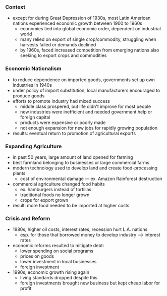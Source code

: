 ### Context

- except for during Great Depression of 1930s, most Latin American nations experienced economic growth between 1900 to 1960s
  - economies tied into global economic order, dependent on industrial world
  - many relied on export of single crop/commodity, struggling when harvests failed or demands declined
  - by 1960s, faced increased competition from emerging nations also seeking to export crops and commodities

### Economic Nationalism

- to reduce dependence on imported goods, governments set up own industries in 1940s
- under policy of import substitution, local manufacturers encouraged to produce goods
- efforts to promote industry had mixed success
  - middle class prospered, but life didn't improve for most people
  - new industries were inefficient and needed government help or foreign capital
  - products were expensive or poorly made
  - not enough expansion for new jobs for rapidly growing population
- results: eventual return to promotion of agricultural exports

### Expanding Agriculture

- in past 50 years, large amount of land opened for farming
- best farmland belonging to businesses or large commercial farms
- modern technology used to develop land and create food-processing plants
  - cost of environmental damage — ex. Amazon Rainforest destruction
- commercial agriculture changed food habits
  - ex. hamburgers instead of tortillas
  - traditional foods no longer grown
  - crops for export grown
- result: more food needed to be imported at higher costs

### Crisis and Reform

- 1980s, higher oil costs, interest rates, recession hurt L.A. nations
  - esp. for those that borrowed money to develop industry —> interest rates
- economic reforms resulted to mitigate debt:
  - lower spending on social programs
  - prices on goods
  - lower investment in local businesses
  - foreign investment
- 1990s, economic growth rising again
  - living standards dropped despite this
  - foreign investments brought new business but kept cheap labor for profit
